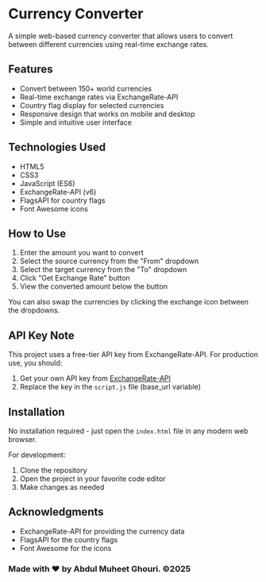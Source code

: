 # Currency Converter

A simple web-based currency converter that allows users to convert between different currencies using real-time exchange rates.

## Features

- Convert between 150+ world currencies
- Real-time exchange rates via ExchangeRate-API
- Country flag display for selected currencies
- Responsive design that works on mobile and desktop
- Simple and intuitive user interface

## Technologies Used

- HTML5
- CSS3
- JavaScript (ES6)
- ExchangeRate-API (v6)
- FlagsAPI for country flags
- Font Awesome icons

## How to Use

1. Enter the amount you want to convert
2. Select the source currency from the "From" dropdown
3. Select the target currency from the "To" dropdown
4. Click "Get Exchange Rate" button
5. View the converted amount below the button

You can also swap the currencies by clicking the exchange icon between the dropdowns.

## API Key Note

This project uses a free-tier API key from ExchangeRate-API. For production use, you should:

1. Get your own API key from [ExchangeRate-API](https://www.exchangerate-api.com/)
2. Replace the key in the `script.js` file (base_url variable)

## Installation

No installation required - just open the `index.html` file in any modern web browser.

For development:
1. Clone the repository
2. Open the project in your favorite code editor
3. Make changes as needed

## Acknowledgments

- ExchangeRate-API for providing the currency data
- FlagsAPI for the country flags
- Font Awesome for the icons

<h3>Made with &hearts; by Abdul Muheet Ghouri. &copy;2025</h3>